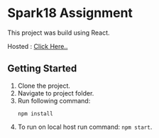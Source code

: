 # Spark18 Assignment

This project was build using React.

Hosted : [Click Here..](http://rohan-sharma.me/Spark18-Assignment/)

## Getting Started

1. Clone the project.
2. Navigate to project folder.
3. Run following command:
   ```
   npm install
   ```
4. To run on local host run command: `npm start`.
